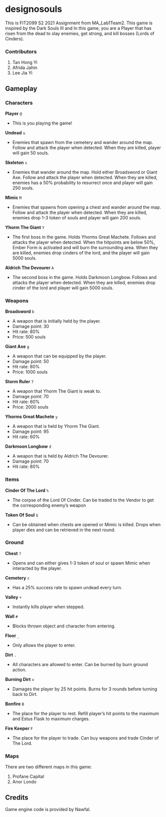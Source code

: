 # designosouls
This is FIT2099 S2 2021 Assignment from MA_Lab1Team2. This game is inspired by the Dark Souls III and In this game, you 
are a Player that has risen from the dead to slay enemies, get strong, and kill bosses (Lords of Cinders).

### Contributors
1. Tan Hong Yi
2. Afrida Jahin
3. Lee Jia Yi

## Gameplay
### Characters
**Player** `@`
- This is you playing the game!

**Undead** `u`
- Enemies that spawn from the cemetery and wander around the map. Follow and attack the player when detected. When they 
  are killed, player will gain 50 souls.

**Skeleton** `s`
- Enemies that wander around the map. Hold either Broadsword or Giant Axe. Follow and attack the player when detected. 
  When they are killed, enemies has a 50% probability to resurrect once and player will gain 250 souls.

**Mimic** `M`
- Enemies that spawns from opening a chest and wander around the map. Follow and attack the player when detected. When 
  they are killed, enemies drop 1-3 token of souls and player will gain 200 souls.

**Yhorm The Giant** `Y`
- The first boss in the game. Holds Yhorms Great Machete. Follows and attacks the player when detected. When the 
  hitpoints are below 50%, Ember Form is activated and will burn the surrounding area. When they are killed, enemies 
  drop cinders of the lord, and the player will gain 5000 souls.

**Aldrich The Devourer** `A`
- The second boss in the game. Holds Darkmoon Longbow. Follows and attacks the player when detected. When they are 
  killed, enemies drop cinder of the lord and player will gain 5000 souls.

### Weapons
**Broadsword** `b`
- A weapon that is initially held by the player. 
- Damage point: 30
- Hit rate: 80%
- Price: 500 souls

**Giant Axe** `g`
- A weapon that can be equipped by the player.
- Damage point: 50
- Hit rate: 80%
- Price: 1000 souls

**Storm Ruler** `7`
- A weapon that Yhorm The Giant is weak to.
- Damage point: 70
- Hit rate: 60%
- Price: 2000 souls

**Yhorms Great Machete** `y`
- A weapon that is held by Yhorm The Giant.
- Damage point: 95
- Hit rate: 60%

**Darkmoon Longbow** `d`
- A weapon that is held by Aldrich The Devourer.
- Damage point: 70
- Hit rate: 80%

### Items
**Cinder Of The Lord** `%`
- The corpse of the Lord Of Cinder. Can be traded to the Vendor to get the corresponding enemy’s weapon

**Token Of Soul** `$`
- Can be obtained when chests are opened or Mimic is killed. Drops when player dies and can be retrieved in the next 
  round.

### Ground
**Chest** `?`
- Opens and can either gives 1-3 token of soul or spawn Mimic when interacted by the player.

**Cemetery** `c`
- Has a 25% success rate to spawn undead every turn.

**Valley** `+`
- Instantly kills player when stepped.

**Wall** `#`
- Blocks thrown object and character from entering.

**Floor** `_`
- Only allows the player to enter. 

**Dirt** `.`
- All characters are allowed to enter. Can be burned by burn ground action.

**Burning Dirt** `v`
- Damages the player by 25 hit points. Burns for 3 rounds before turning back to Dirt.

**Bonfire** `B`
- The place for the player to rest. Refill player’s hit points to the maximum and Estus Flask to maximum charges.

**Fire Keeper** `F`
- The place for the player to trade. Can buy weapons and trade Cinder of The Lord.

### Maps
There are two different maps in this game:
1. Profane Capital
2. Anor Londo

## Credits
Game engine code is provided by Nawfal.
